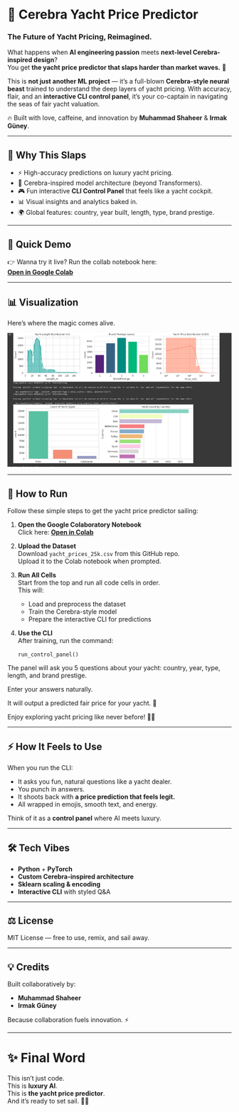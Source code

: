 # 🚤 Cerebra Yacht Price Predictor  

### The Future of Yacht Pricing, Reimagined.  

What happens when **AI engineering passion** meets **next-level Cerebra-inspired design**?  
You get **the yacht price predictor that slaps harder than market waves.** 🌊  

This is **not just another ML project** — it’s a full-blown **Cerebra-style neural beast** trained to understand the deep layers of yacht pricing. With accuracy, flair, and an **interactive CLI control panel**, it’s your co-captain in navigating the seas of fair yacht valuation.  

🔥 Built with love, caffeine, and innovation by **Muhammad Shaheer** & **Irmak Güney**.  

---

## 🚀 Why This Slaps
- ⚡ High-accuracy predictions on luxury yacht pricing.  
- 🧠 Cerebra-inspired model architecture (beyond Transformers).  
- 🎮 Fun interactive **CLI Control Panel** that feels like a yacht cockpit.  
- 📊 Visual insights and analytics baked in.  
- 🌍 Global features: country, year built, length, type, brand prestige.  

---

## 🎥 Quick Demo
👉 Wanna try it live? Run the collab notebook here:  
[**Open in Google Colab**](https://colab.research.google.com/drive/1cW0UqPpxMQ5XRQ9jMbDYHUMrrmea2-T2?usp=sharing)  

---

## 📊 Visualization
Here’s where the magic comes alive.  

![Visualization Placeholder](visualization.png)  

---

## 🏁 How to Run

Follow these simple steps to get the yacht price predictor sailing:

1. **Open the Google Colaboratory Notebook**  
   Click here: [**Open in Colab**](https://colab.research.google.com/drive/1cW0UqPpxMQ5XRQ9jMbDYHUMrrmea2-T2?usp=sharing)  

2. **Upload the Dataset**  
   Download `yacht_prices_25k.csv` from this GitHub repo.  
   Upload it to the Colab notebook when prompted.  

3. **Run All Cells**  
   Start from the top and run all code cells in order.  
   This will:
   - Load and preprocess the dataset  
   - Train the Cerebra-style model  
   - Prepare the interactive CLI for predictions  

4. **Use the CLI**  
   After training, run the command:  
   ```
   run_control_panel()
   ```
The panel will ask you 5 questions about your yacht: country, year, type, length, and brand prestige.

Enter your answers naturally.

It will output a predicted fair price for your yacht. 🎯

Enjoy exploring yacht pricing like never before! 🚤💨



---------------

## ⚡ How It Feels to Use
When you run the CLI:  
- It asks you fun, natural questions like a yacht dealer.  
- You punch in answers.  
- It shoots back with **a price prediction that feels legit.**  
- All wrapped in emojis, smooth text, and energy.  

Think of it as a **control panel** where AI meets luxury.  

---

## 🛠️ Tech Vibes
- **Python** + **PyTorch**  
- **Custom Cerebra-inspired architecture**  
- **Sklearn scaling & encoding**  
- **Interactive CLI** with styled Q&A  

---

## ⚖️ License
MIT License — free to use, remix, and sail away.  

---

## 💡 Credits
Built collaboratively by:  
- **Muhammad Shaheer**  
- **Irmak Güney**  

Because collaboration fuels innovation. ⚡  

---

# ✨ Final Word
This isn’t just code.  
This is **luxury AI**.  
This is **the yacht price predictor**.  
And it’s ready to set sail. 🚤💨  

